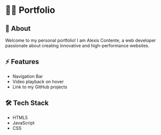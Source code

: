 # 👨🏻 Portfolio

## 📍 About

Welcome to my personal portfolio! I am Alexis Contente, a web developer passionate about creating innovative and high-performance websites.

## ⚡️ Features

- Navigation Bar
- Video playback on hover
- Link to my GitHub projects

## 🛠 Tech Stack

- HTML5
- JavaScript
- CSS

